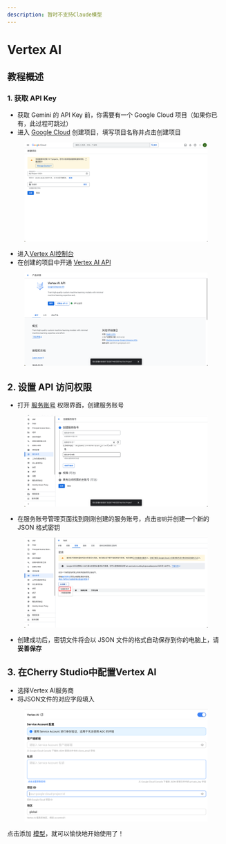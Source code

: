 ```yaml
---
description: 暂时不支持Claude模型
---
```


# Vertex AI

## 教程概述

### 1. 获取 API Key

* 获取 Gemini 的 API Key 前，你需要有一个 Google Cloud 项目（如果你已有，此过程可跳过）
* 进入 [Google Cloud](https://console.cloud.google.com/projectcreate) 创建项目，填写项目名称并点击创建项目

<figure><img src="../../.gitbook/assets/image (1) (1) (1) (1) (1).png" alt=""><figcaption></figcaption></figure>

* 进入[Vertex AI控制台](https://console.cloud.google.com/vertex-ai)
* 在创建的项目中开通 [Vertex AI API](https://console.cloud.google.com/apis/library/aiplatform.googleapis.com?inv=1\&invt=Ab0iBA)

<figure><img src="../../.gitbook/assets/image (78).png" alt=""><figcaption></figcaption></figure>

## 2. 设置 API 访问权限

* 打开 [服务账号](https://console.cloud.google.com/iam-admin/serviceaccounts) 权限界面，创建服务账号

<figure><img src="../../.gitbook/assets/image (79).png" alt=""><figcaption></figcaption></figure>

* 在服务账号管理页面找到刚刚创建的服务账号，点击`密钥`并创建一个新的 JSON 格式密钥

<figure><img src="../../.gitbook/assets/image (80).png" alt=""><figcaption></figcaption></figure>

* 创建成功后，密钥文件将会以 JSON 文件的格式自动保存到你的电脑上，请 **妥善保存**

## 3. 在Cherry Studio中配置Vertex AI

* 选择Vertex AI服务商
* 将JSON文件的对应字段填入

<figure><img src="../../.gitbook/assets/image (81).png" alt=""><figcaption></figcaption></figure>

点击添加 [模型](https://console.cloud.google.com/vertex-ai/model-garden)，就可以愉快地开始使用了！

